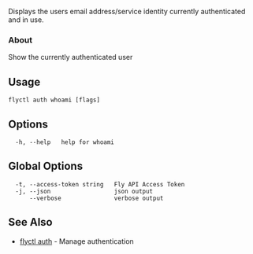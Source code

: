 Displays the users email address/service identity currently authenticated and in use.

### About

Show the currently authenticated user

## Usage

~~~
flyctl auth whoami [flags]
~~~

## Options

~~~
  -h, --help   help for whoami
~~~

## Global Options

~~~
  -t, --access-token string   Fly API Access Token
  -j, --json                  json output
      --verbose               verbose output
~~~

## See Also

* [flyctl auth](/docs/flyctl/auth/)	 - Manage authentication


